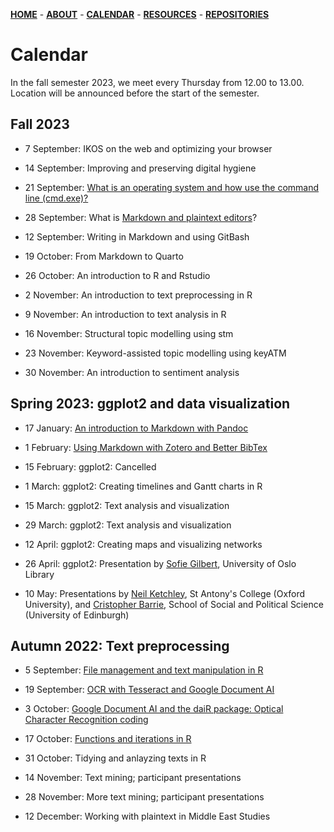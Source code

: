 [**HOME**](/index.md) - [**ABOUT**](/about.md) - [**CALENDAR**](/calendar.md) - [**RESOURCES**](/resources.md) - [**REPOSITORIES**](/repositories.md)

# Calendar

In the fall semester 2023, we meet every Thursday from 12.00 to 13.00. Location will be announced before the start of the semester.

## Fall 2023

* 7 September: IKOS on the web and optimizing your browser

* 14 September: Improving and preserving digital hygiene

* 21 September: [What is an operating system and how use the command line (cmd.exe)?](/contents/fall_2023/cmd.md)

* 28 September: What is [Markdown and plaintext editors](/contents/2023_01_18_introduction_to_markdown.md)?

* 12 September: Writing in Markdown and using GitBash

* 19 October: From Markdown to Quarto

* 26 October: An introduction to R and Rstudio

* 2 November: An introduction to text preprocessing in R

* 9 November: An introduction to text analysis in R

* 16 November: Structural topic modelling using stm

* 23 November: Keyword-assisted topic modelling using keyATM

* 30 November: An introduction to sentiment analysis



## Spring 2023: ggplot2 and data visualization

* 17 January: [An introduction to Markdown  with Pandoc](/contents/2023_01_18_introduction_to_markdown.md)

* 1 February: [Using Markdown with Zotero and Better BibTex](/contents/2023_02_01_markdown_zotero_better_bibtex.md)

* 15 February: ggplot2: Cancelled

* 1 March: ggplot2: Creating timelines and Gantt charts in R

* 15 March: ggplot2: Text analysis and visualization

* 29 March: ggplot2: Text analysis and visualization

* 12 April: ggplot2: Creating maps and visualizing networks

* 26 April: ggplot2: Presentation by [Sofie Gilbert](https://www.ub.uio.no/english/about/people/samdig/open-research/sofiegi/index.html), University of Oslo Library

* 10 May: Presentations by [Neil Ketchley](https://www.politics.ox.ac.uk/person/neil-ketchley), St Antony's College (Oxford University), and [Cristopher Barrie](https://www.sps.ed.ac.uk/staff/christopher-barrie), School of Social and Political Science (University of Edinburgh)

## Autumn 2022: Text preprocessing

* 5 September: [File management and text manipulation in R](/contents/2022_09_05_seminar_readings.md)  

* 19 September: [OCR with Tesseract and Google Document AI](/contents/2022_09_19_seminar_readings.md)  

* 3 October: [Google Document AI and the daiR package: Optical Character Recognition coding](/ikos-dighum.github.io/contents/2022_10_03.md )

* 17 October: [Functions and iterations in R](/contents/2022_10_17_seminar_readings.md)   

* 31 October: Tidying and anlayzing texts in R

* 14 November: Text mining; participant presentations

* 28 November: More text mining; participant presentations

* 12 December: Working with plaintext in Middle East Studies
